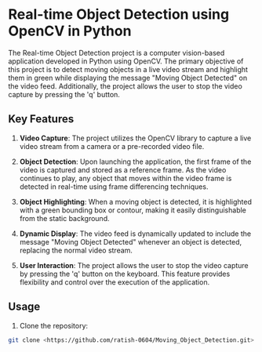 # Real-time Object Detection using OpenCV in Python

The Real-time Object Detection project is a computer vision-based application developed in Python using OpenCV. The primary objective of this project is to detect moving objects in a live video stream and highlight them in green while displaying the message "Moving Object Detected" on the video feed. Additionally, the project allows the user to stop the video capture by pressing the 'q' button.

## Key Features

1. **Video Capture**: The project utilizes the OpenCV library to capture a live video stream from a camera or a pre-recorded video file.

2. **Object Detection**: Upon launching the application, the first frame of the video is captured and stored as a reference frame. As the video continues to play, any object that moves within the video frame is detected in real-time using frame differencing techniques.

3. **Object Highlighting**: When a moving object is detected, it is highlighted with a green bounding box or contour, making it easily distinguishable from the static background.

4. **Dynamic Display**: The video feed is dynamically updated to include the message "Moving Object Detected" whenever an object is detected, replacing the normal video stream.

5. **User Interaction**: The project allows the user to stop the video capture by pressing the 'q' button on the keyboard. This feature provides flexibility and control over the execution of the application.

## Usage

1. Clone the repository:

```bash
git clone <https://github.com/ratish-0604/Moving_Object_Detection.git>
